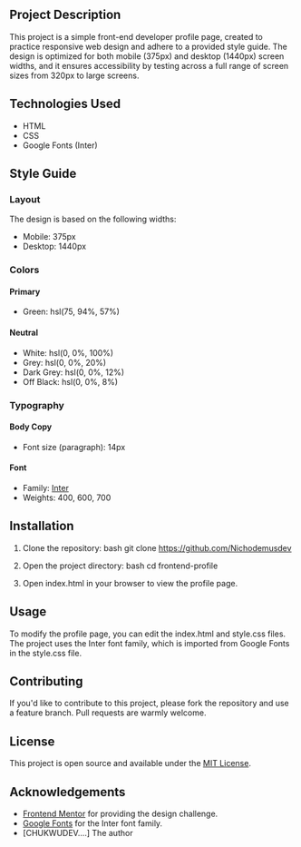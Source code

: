 ## Project Description

This project is a simple front-end developer profile page, created to practice responsive web design and adhere to a provided style guide. The design is optimized for both mobile (375px) and desktop (1440px) screen widths, and it ensures accessibility by testing across a full range of screen sizes from 320px to large screens.

## Technologies Used

- HTML
- CSS
- Google Fonts (Inter)

## Style Guide

### Layout

The design is based on the following widths:
- Mobile: 375px
- Desktop: 1440px

### Colors

#### Primary
- Green: hsl(75, 94%, 57%)

#### Neutral
- White: hsl(0, 0%, 100%)
- Grey: hsl(0, 0%, 20%)
- Dark Grey: hsl(0, 0%, 12%)
- Off Black: hsl(0, 0%, 8%)

### Typography

#### Body Copy
- Font size (paragraph): 14px

#### Font
- Family: [Inter](https://fonts.google.com/specimen/Inter)
- Weights: 400, 600, 700

## Installation

1. Clone the repository:
    bash
    git clone https://github.com/Nichodemusdev
    

2. Open the project directory:
    bash
    cd frontend-profile
    

3. Open index.html in your browser to view the profile page.

## Usage

To modify the profile page, you can edit the index.html and style.css files. The project uses the Inter font family, which is imported from Google Fonts in the style.css file.

## Contributing

If you'd like to contribute to this project, please fork the repository and use a feature branch. Pull requests are warmly welcome.

## License

This project is open source and available under the [MIT License](LICENSE).

## Acknowledgements

- [Frontend Mentor](https://www.frontendmentor.io/) for providing the design challenge.
- [Google Fonts](https://fonts.google.com/) for the Inter font family.
- [CHUKWUDEV....] The author 